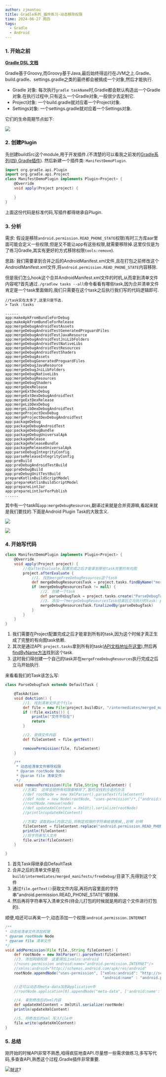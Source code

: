 ```yaml
---
author: zjmantou
title: Gradle系列_插件练习-动态移除权限
time: 2024-06-27 周四
tags:
  - Gradle
  - Android
---
```


### 1. 开始之前

**[Gradle DSL 文档](https://docs.gradle.org/current/dsl/)**

Gradle基于Groovy,而Groovy基于Java,最后始终得运行在JVM之上.Gradle、build.gradle、settings.gradle之类的最终都会被搞成一个对象,然后才能执行.

- Gradle 对象: 每次执行`gradle taskName`时,Gradle都会默认构造出一个Gradle对象.在执行过程中,只有这么一个Gradle对象,一般很少去定制它.
- Project对象: 一个build.gradle就对应着一个Project对象.
- Settings对象: 一个settings.gradle就对应着一个Settings对象.

它们的生命周期节点如下:

![](https://raw.githubusercontent.com/xfhy/Android-Notes/master/Images/Android/Gradle生命周期节点.png)

### 2. 创建Plugin

先创建buildSrc这个module,用于开发插件.(不清楚的可以看我之前发的[Gradle系列(四) Gradle插件](https://blog.csdn.net/xfhy_/article/details/103657451)).
然后新建一个插件类: `ManifestDemoPlugin`.

```groovy
import org.gradle.api.Plugin
import org.gradle.api.Project
class ManifestDemoPlugin implements Plugin<Project> {
    @Override
    void apply(Project project) {
        
    }
}
```

上面这份代码是标准代码,写插件都得继承自Plugin.

### 3. 分析

需求: 假设是移除`android.permission.READ_PHONE_STATE`权限(有时三方库aar里面可能会定义一些权限,但是又不能让app有这些权限,就需要移除掉.这里仅仅是为了练习Gradle,其实有更好的方式移除权限`tools:remove`).

思路: 我们需要拿到合并之后的AndroidManifest.xml文件,且在打包之前修改这个AndroidManifest.xml文件,将`android.permission.READ_PHONE_STATE`内容移除.

但是我们怎么hook这个合并AndroidManifest.xml文件的时机,从而拿到清单文件内容呢?首先通过`./gradlew tasks --all`命令看看有哪些task,因为合并清单文件肯定是一个task里面做的,我们只需要在这个task之后执行我们写的代码逻辑即可.

```
//task实在太多了,这里只是节选.
> Task :tasks

......
app:makeApkFromBundleForDebug
app:makeApkFromBundleForRelease
app:mergeDebugAndroidTestAssets
app:mergeDebugAndroidTestGeneratedProguardFiles
app:mergeDebugAndroidTestJavaResource
app:mergeDebugAndroidTestJniLibFolders
app:mergeDebugAndroidTestNativeLibs
app:mergeDebugAndroidTestResources
app:mergeDebugAndroidTestShaders
app:mergeDebugAssets
app:mergeDebugGeneratedProguardFiles
app:mergeDebugJavaResource
app:mergeDebugJniLibFolders
app:mergeDebugNativeLibs
app:mergeDebugResources
app:mergeDebugShaders
app:mergeDexRelease
app:mergeExtDexDebug
app:mergeExtDexDebugAndroidTest
app:mergeExtDexRelease
app:mergeLibDexDebug
app:mergeLibDexDebugAndroidTest
app:mergeProjectDexDebug
app:mergeProjectDexDebugAndroidTest
app:packageDebug
app:packageDebugAndroidTest
app:packageDebugBundle
app:packageDebugUniversalApk
app:packageRelease
app:packageReleaseBundle
app:packageReleaseUniversalApk
app:parseDebugIntegrityConfig
app:parseReleaseIntegrityConfig
app:preBuild
app:preDebugAndroidTestBuild
app:preDebugBuild
app:preDebugUnitTestBuild
prepareKotlinBuildScriptModel
app:prepareKotlinBuildScriptModel
app:prepareLintJar
app:prepareLintJarForPublish
......

```

其中有一个task叫`app:mergeDebugResources`,翻译过来就是合并资源嘛,看起来就是我们要找的.下面是Android Plugin Task的大致含义.

![](https://raw.githubusercontent.com/xfhy/Android-Notes/master/Images/Android%20Plugin%20Task%E5%90%AB%E4%B9%891.jpg)

![](https://raw.githubusercontent.com/xfhy/Android-Notes/master/Images/Android%20Plugin%20Task%E5%90%AB%E4%B9%892.jpg)

### 4. 开始写代码

```groovy
class ManifestDemoPlugin implements Plugin<Project> {
    @Override
    void apply(Project project) {
        //在afterEvaluate,配置完成之后才能拿到那些task完整的有向图
        project.afterEvaluate {
            //1. 找到mergeFreeDebugResources这个task
            def mergeDebugResourcesTask = project.tasks.findByName("mergeFreeDebugResources")
            if (mergeDebugResourcesTask != null) {
                //2. 创建一个task
                def parseDebugTask = project.tasks.create("ParseDebugTask", ParseDebugTask.class)
                //3. 添加一个mergeDebugResourcesTask结束后立马执行的task: parseDebugTask
                mergeDebugResourcesTask.finalizedBy(parseDebugTask)
            }
        }
    }
}
```

1. 我们需要在Project配置完成之后才能拿到所有的task,因为这个时候才真正生成了完整的有向图task依赖.
2. 其次是通过API: `project.tasks`拿到所有的task([API文档地址在这里](https://docs.gradle.org/current/javadoc/org/gradle/api/Project.html#getTasks--)),然后再[findByName方法](https://docs.gradle.org/current/javadoc/org/gradle/api/NamedDomainObjectCollection.html#findByName-java.lang.String-)找到这个task.
3. 这时我们得创建一个自己的task并在`mergeFreeDebugResources`执行完成之后立马开始执行.
   
来看看我们的Task该怎么写:

```groovy
class ParseDebugTask extends DefaultTask {

    @TaskAction
    void doAction() {
        //1. 找到清单文件这个file
        def file = new File(project.buildDir, "/intermediates/merged_manifests/freeDebug/AndroidManifest.xml")
        if (!file.exists()) {
            println("文件不存在")
            return
        }

        //2. 获得文件内容
        def fileContent = file.getText()

        removePermission(file, fileContent)
    }

    /**
     * 动态给清单文件移除权限
     * @param rootNode Node
     * @param file 清单文件
     */
    void removePermission(File file,String fileContent) {
        //方案1  这样会把所有权限都移除了,暂时没找到合适的办法
        //def rootNode = new XmlParser().parseText(fileContent)
        //def node = new Node(rootNode, "uses-permission"/*,["android:name" : "android.permission.READ_PHONE_STATE"]*/)
        //rootNode.remove(node)
        //def updateXmlContent = XmlUtil.serialize(rootNode)
        //println(updateXmlContent)

        //方案2 读取到xml内容之后,将制定权限的字符串给替换掉,,妙啊 妙啊
        fileContent = fileContent.replace("android.permission.READ_PHONE_STATE", "")
        println(fileContent)
        //将字符串写入文件
        file.write(fileContent)
    }

}
```

1. 首先Task得继承自DefaultTask
2. 合并之后的清单文件是在`build/intermediates/merged_manifests/freeDebug/`目录下,先得到这个文件
3. 通过`file.getText()`获取文件内容,再将内容里面的字符串"android.permission.READ_PHONE_STATE"移除掉.
4. 然后再将字符串写入清单文件(待会儿打包的时候就是用的这个文件进行打包的).


顺便,咱还可以再来一个,动态添加一个权限:`android.permission.INTERNET`

```groovy
/**
* 动态给清单文件添加权限
* @param rootNode Node
* @param file 清单文件
*/
void addPermission(File file,,String fileContent) {
    def rootNode = new XmlParser().parseText(fileContent)
    //3. 添加网络权限  这里得加上xmlns:android
    //<uses-permission android:name="android.permission.INTERNET"/>
    //xmlns:android="http://schemas.android.com/apk/res/android"
    rootNode.appendNode("uses-permission", ["xmlns:android": "http://schemas.android.com/apk/res/android",
                                            "android:name" : "android.permission.INTERNET"])

    //还可以动态将meta-data加到Application中                                        
    //rootNode.application[0].appendNode("meta-data", ['android:name': 'appId', 'android:value': 546525])  

    //4. 拿到修改后的xml内容
    def updateXmlContent = XmlUtil.serialize(rootNode)
    println(updateXmlContent)

    //5. 将修改后的xml 写入file中
    file.write(updateXmlContent)
}
```

### 5. 总结

刚开始的时候API非常不熟悉,咱得疯狂地查API.尽量想一些需求做练习,多写写代码,多查查API,熟悉这个过程.Gradle插件非常重要.

![就这?](https://i.loli.net/2020/08/06/9MLJBA1jRSsF3G8.png)
